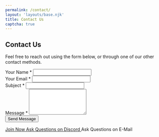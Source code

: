 ```yaml
---
permalink: /contact/
layout: 'layouts/base.njk'
title: Contact Us
captcha: true
---
```


<section class="px-4 max-w-3xl">
  <h2 class="text-center text-xl md:text-2xl font-semibold text-indigo-200 mb-3">
    Contact Us
  </h2>
  <p class="text-center text-white text-base md:text-lg mb-8">
    Feel free to reach out using the form below, or through one of our other contact methods.
  </p>
  <form method="POST" class="flex flex-col gap-2 form-contact" novalidate>
    <!-- Name -->
    <div class="flex flex-col">
      <label for="name" class="text-gray-200 font-semibold mb-1">Your Name <span aria-hidden="true">*</span></label>
      <input type="text" id="name" name="name" required autocomplete="name" class="w-full px-4 py-2 rounded-md border border-gray-400 bg-white/10 text-white focus:border-cyan-400 focus:bg-white/15 focus:ring-2 focus:ring-cyan-400 outline-none transition" />
    </div>
    <!-- Email -->
    <div class="flex flex-col">
      <label for="email" class="text-gray-200 font-semibold mb-1">Your Email <span aria-hidden="true">*</span></label>
      <input type="email" id="email" name="email" required autocomplete="email" class="w-full px-4 py-2 rounded-md border border-gray-400 bg-white/10 text-white focus:border-cyan-400 focus:bg-white/15 focus:ring-2 focus:ring-cyan-400 outline-none transition" />
    </div>
    <!-- Subject -->
    <div class="flex flex-col">
      <label for="subject" class="text-gray-200 font-semibold mb-1">Subject <span aria-hidden="true">*</span></label>
      <input type="text" id="subject" name="subject" required class="w-full px-4 py-2 rounded-md border border-gray-400 bg-white/10 text-white focus:border-cyan-400 focus:bg-white/15 focus:ring-2 focus:ring-cyan-400 outline-none transition" />
    </div>
    <!-- Message -->
    <div class="flex flex-col">
      <label for="message" class="text-gray-200 font-semibold mb-1">Message <span aria-hidden="true">*</span></label>
      <textarea id="message" name="message" rows="5" required class="w-full px-4 py-3 rounded-lg border border-gray-400 bg-white/10 text-white placeholder-gray-400 focus:border-blue-400 focus:bg-white/20 focus:outline-none focus:ring-2 focus:ring-blue-400 transition resize-vertical min-h-[120px]"></textarea>
    </div>
    <!-- Captcha -->
    <div class="cf-turnstile" data-sitekey="{{ site.cloudflare_turnstile_key }}" data-action="submit"></div>
    <!-- Submit Button -->
    <button type="submit" class="cursor-pointer bg-indigo-900 hover:bg-indigo-500 font-bold py-3 px-6 rounded-full shadow-lg transition">
      Send Message
    </button>
  </form>
  <!-- Other Actions -->
  <div class="flex flex-col gap-3 mt-8">
    <a href="/register" class="w-full text-center py-3 px-6 bg-white text-black font-bold rounded-full shadow-md hover:shadow-lg transition">
      Join Now
    </a>
    <a href="https://discord.com/invite/JWBKhQmzvD" class="w-full text-center py-3 px-6 bg-white text-black font-bold rounded-full shadow-md hover:shadow-lg transition">
      Ask Questions on Discord
    </a>
    <a data-email-href class="email-obfuscated w-full cursor-pointer text-center py-3 px-6 bg-white text-black font-bold rounded-full shadow-md hover:shadow-lg transition">
      Ask Questions on E-Mail
    </a>
  </div>
</section>
